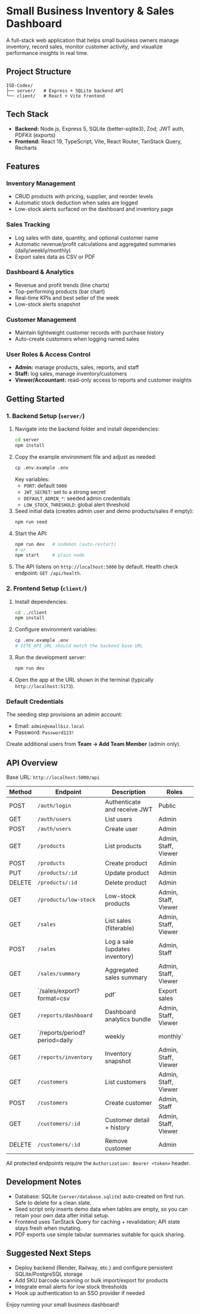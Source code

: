 # Small Business Inventory & Sales Dashboard

A full-stack web application that helps small business owners manage inventory, record sales, monitor customer activity, and visualize performance insights in real time.

## Project Structure

```
ISD-Codex/
├── server/   # Express + SQLite backend API
└── client/   # React + Vite frontend
```

## Tech Stack

- **Backend:** Node.js, Express 5, SQLite (better-sqlite3), Zod, JWT auth, PDFKit (exports)
- **Frontend:** React 19, TypeScript, Vite, React Router, TanStack Query, Recharts

## Features

### Inventory Management
- CRUD products with pricing, supplier, and reorder levels
- Automatic stock deduction when sales are logged
- Low-stock alerts surfaced on the dashboard and inventory page

### Sales Tracking
- Log sales with date, quantity, and optional customer name
- Automatic revenue/profit calculations and aggregated summaries (daily/weekly/monthly)
- Export sales data as CSV or PDF

### Dashboard & Analytics
- Revenue and profit trends (line charts)
- Top-performing products (bar chart)
- Real-time KPIs and best seller of the week
- Low-stock alerts snapshot

### Customer Management
- Maintain lightweight customer records with purchase history
- Auto-create customers when logging named sales

### User Roles & Access Control
- **Admin:** manage products, sales, reports, and staff
- **Staff:** log sales, manage inventory/customers
- **Viewer/Accountant:** read-only access to reports and customer insights

## Getting Started

### 1. Backend Setup (`server/`)
1. Navigate into the backend folder and install dependencies:
   ```bash
   cd server
   npm install
   ```
2. Copy the example environment file and adjust as needed:
   ```bash
   cp .env.example .env
   ```
   Key variables:
   - `PORT`: default `5000`
   - `JWT_SECRET`: set to a strong secret
   - `DEFAULT_ADMIN_*`: seeded admin credentials
   - `LOW_STOCK_THRESHOLD`: global alert threshold
3. Seed initial data (creates admin user and demo products/sales if empty):
   ```bash
   npm run seed
   ```
4. Start the API:
   ```bash
   npm run dev   # nodemon (auto-restart)
   # or
   npm start     # plain node
   ```
5. The API listens on `http://localhost:5000` by default. Health check endpoint: `GET /api/health`.

### 2. Frontend Setup (`client/`)
1. Install dependencies:
   ```bash
   cd ../client
   npm install
   ```
2. Configure environment variables:
   ```bash
   cp .env.example .env
   # VITE_API_URL should match the backend base URL
   ```
3. Run the development server:
   ```bash
   npm run dev
   ```
4. Open the app at the URL shown in the terminal (typically `http://localhost:5173`).

### Default Credentials
The seeding step provisions an admin account:
- Email: `admin@smallbiz.local`
- Password: `Password123!`

Create additional users from **Team → Add Team Member** (admin only).

## API Overview

Base URL: `http://localhost:5000/api`

| Method | Endpoint | Description | Roles |
| --- | --- | --- | --- |
| POST | `/auth/login` | Authenticate and receive JWT | Public |
| GET | `/auth/users` | List users | Admin |
| POST | `/auth/users` | Create user | Admin |
| GET | `/products` | List products | Admin, Staff, Viewer |
| POST | `/products` | Create product | Admin |
| PUT | `/products/:id` | Update product | Admin |
| DELETE | `/products/:id` | Delete product | Admin |
| GET | `/products/low-stock` | Low-stock products | Admin, Staff, Viewer |
| GET | `/sales` | List sales (filterable) | Admin, Staff, Viewer |
| POST | `/sales` | Log a sale (updates inventory) | Admin, Staff |
| GET | `/sales/summary` | Aggregated sales summary | Admin, Staff, Viewer |
| GET | `/sales/export?format=csv|pdf` | Export sales | Admin, Staff, Viewer |
| GET | `/reports/dashboard` | Dashboard analytics bundle | Admin, Staff, Viewer |
| GET | `/reports/period?period=daily|weekly|monthly` | Period report | Admin, Staff, Viewer |
| GET | `/reports/inventory` | Inventory snapshot | Admin, Staff, Viewer |
| GET | `/customers` | List customers | Admin, Staff, Viewer |
| POST | `/customers` | Create customer | Admin, Staff |
| GET | `/customers/:id` | Customer detail + history | Admin, Staff, Viewer |
| DELETE | `/customers/:id` | Remove customer | Admin |

All protected endpoints require the `Authorization: Bearer <token>` header.

## Development Notes

- Database: SQLite (`server/database.sqlite`) auto-created on first run. Safe to delete for a clean slate.
- Seed script only inserts demo data when tables are empty, so you can retain your own data after initial setup.
- Frontend uses TanStack Query for caching + revalidation; API state stays fresh when mutating.
- PDF exports use simple tabular summaries suitable for quick sharing.

## Suggested Next Steps
- Deploy backend (Render, Railway, etc.) and configure persistent SQLite/PostgreSQL storage
- Add SKU barcode scanning or bulk import/export for products
- Integrate email alerts for low stock thresholds
- Hook up authentication to an SSO provider if needed

Enjoy running your small business dashboard!
